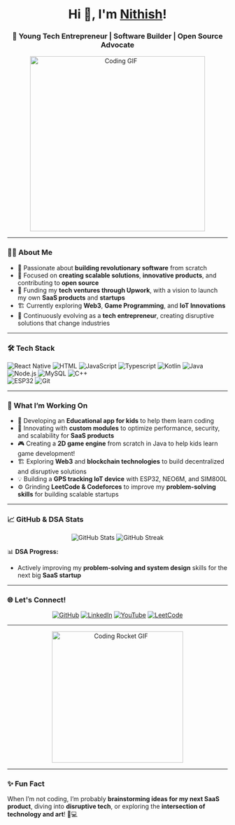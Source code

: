 <h1 align="center">Hi 👋, I'm <a href="https://github.com/nithish876" target="_blank">Nithish</a>!</h1>
<h3 align="center">🚀 Young Tech Entrepreneur | Software Builder | Open Source Advocate</h3>

<div align="center">
  <img src="https://media.giphy.com/media/L1R1tvI9svkIWwpVYr/giphy.gif" width="400" alt="Coding GIF">
</div>

---

### 👨‍💻 About Me

- 🌟 Passionate about **building revolutionary software** from scratch  
- 🎯 Focused on **creating scalable solutions**, **innovative products**, and contributing to **open source**  
- 💼 Funding my **tech ventures through Upwork**, with a vision to launch my own **SaaS products** and **startups**  
- 🏗️ Currently exploring **Web3**, **Game Programming**, and **IoT Innovations**    
- 🌱 Continuously evolving as a **tech entrepreneur**, creating disruptive solutions that change industries  

---

### 🛠️ Tech Stack
![React Native](https://img.shields.io/badge/React_Native-20232A?style=for-the-badge&logo=react&logoColor=61DAFB) 
![HTML](https://img.shields.io/badge/HTML-%23E34F26.svg?logo=html5&logoColor=white)
![JavaScript](https://img.shields.io/badge/JavaScript-F7DF1E?style=for-the-badge&logo=javascript&logoColor=black) 
![Typescript](https://shields.io/badge/TypeScript-3178C6?logo=TypeScript&logoColor=FFF&style=flat-square)
![Kotlin](https://img.shields.io/badge/Kotlin-7F52FF?style=for-the-badge&logo=Kotlin&logoColor=white)
![Java](https://img.shields.io/badge/Java-ED8B00?style=for-the-badge&logo=openjdk&logoColor=white)
![Node.js](https://img.shields.io/badge/Node.js-339933?style=for-the-badge&logo=nodedotjs&logoColor=white)
![MySQL](https://img.shields.io/badge/MySQL-4479A1?style=for-the-badge&logo=mysql&logoColor=white) 
![C++](https://img.shields.io/badge/C++-00599C?style=for-the-badge&logo=cplusplus&logoColor=white)  
![ESP32](https://img.shields.io/badge/ESP32-333?style=for-the-badge&logo=esp32&logoColor=white) 
![Git](https://img.shields.io/badge/Git-F05032?style=for-the-badge&logo=git&logoColor=white)

---

### 🚀 What I’m Working On
 
- 📱 Developing an **Educational app for kids** to help them learn coding  
- 🔐 Innovating with **custom modules** to optimize performance, security, and scalability for **SaaS products**  
- 🎮️ Creating a **2D game engine** from scratch in Java to help kids learn game development!
- 🏗️ Exploring **Web3** and **blockchain technologies** to build decentralized and disruptive solutions
- 💡 Building a **GPS tracking IoT device** with ESP32, NEO6M, and SIM800L 
- ⚙️ Grinding **LeetCode & Codeforces** to improve my **problem-solving skills** for building scalable startups  

---

### 📈 GitHub & DSA Stats
<div align="center">
  <img src="https://github-readme-stats.vercel.app/api?username=nithish876&show_icons=true&theme=radical" alt="GitHub Stats" />
  <img src="https://github-readme-streak-stats.herokuapp.com/?user=nithish876&theme=radical" alt="GitHub Streak" />
</div>

📊 **DSA Progress:**  

- Actively improving my **problem-solving and system design** skills for the next big **SaaS startup**  

---

### 🌐 Let's Connect!
<p align="center">
  <a href="https://github.com/nithish876" target="_blank"><img alt="GitHub" src="https://img.shields.io/badge/GitHub-333?style=for-the-badge&logo=github&logoColor=white"></a>
  <a href="https://www.linkedin.com/in/nithish-nithish-21b206291/" target="_blank"><img alt="LinkedIn" src="https://img.shields.io/badge/LinkedIn-0077B5?style=for-the-badge&logo=linkedin&logoColor=white"></a>
  <a href="https://www.youtube.com/@MetaxCodingTamil" target="_blank"><img alt="YouTube" src="https://img.shields.io/badge/YouTube-FF0000?style=for-the-badge&logo=youtube&logoColor=white"></a>
  <a href="https://leetcode.com/u/Nithish876/" target="_blank"><img alt="LeetCode" src="https://img.shields.io/badge/LeetCode-FFA116?style=for-the-badge&logo=leetcode&logoColor=white"></a>
</p>

---

<div align="center">
  <img src="https://media.giphy.com/media/xT9IgzoKnwFNmISR8I/giphy.gif" width="300" alt="Coding Rocket GIF">
</div>

---

### ✨ Fun Fact
When I’m not coding, I’m probably **brainstorming ideas for my next SaaS product**, diving into **disruptive tech**, or exploring the **intersection of technology and art**! 🎨💻
